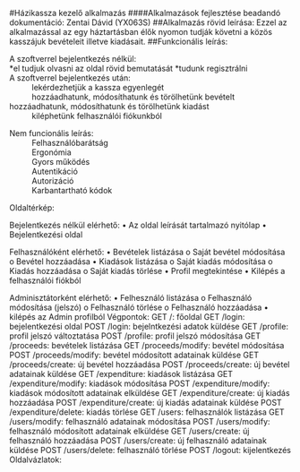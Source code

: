 #Házikassza kezelő alkalmazás
####Alkalmazások fejlesztése beadandó dokumentáció: Zentai Dávid (YX063S)
##Alkalmazás rövid leírása: 
Ezzel az alkalmazással az egy háztartásban élők nyomon tudják követni a közös kasszájuk bevételeit illetve kiadásait.
##Funkcionális leírás:

<dl>
    <dt>A szoftverrel bejelentkezés nélkül:</dt>
        *el tudjuk olvasni az oldal rövid bemutatását
            *tudunk regisztrálni
    <dt>A szoftverrel bejelentkezés után:</dt>
        <dd>lekérdezhetjük a kassza egyenlegét</dd>
        <dd>hozzáadhatunk, módosíthatunk és törölhetünk bevételt</dd>
        <dt>hozzáadhatunk, módosíthatunk és törölhetünk kiadást</dd>
        <dd>kiléphetünk felhasználói fiókunkból<dd>
</dl>

<dl>
    <dt>Nem funcionális leírás:</dt>
        <dd>Felhasználóbarátság</dd>
        <dd>Ergonómia</dd>
        <dd>Gyors működés</dd>
        <dd>Autentikáció</dd>
        <dd>Autorizáció</dd>
        <dd>Karbantartható kódok</dd>
</dl>


Oldaltérkép:

Bejelentkezés nélkül elérhető:
•	Az oldal leírását tartalmazó nyitólap
•	Bejelentkezési oldal

Felhasználóként elérhető:
•	Bevételek listázása
o	Saját bevétel módosítása
o	Bevétel hozzáadása
•	Kiadások listázása
o	Saját kiadás módosítása
o	Kiadás hozzáadása
o	Saját kiadás törlése
•	Profil megtekintése
•	Kilépés a felhasználói fiókból

Adminisztátorként elérhető:
•	Felhesználó listázása
o	Felhasználó módosítása (jelszó)
o	Felhasználó törlése
o	Felhasználó hozzáadása
•	kilépés az Admin profilból
Végpontok:
GET /: főoldal 
GET /login: bejelentkezési oldal 
POST /login: bejelntkezési adatok küldése 
GET /profile: profil jelszó változtatása 
POST /profile: profil jelszó módosítása 
GET /proceeds: bevételek listázása 
GET /proceeds/modify: bevétel módosítása 
POST /proceeds/modify: bevétel módosított adatainak küldése 
GET /proceeds/create: új bevétel hozzáadása 
POST /proceeds/create: új bevétel adatainak küldése 
GET /expenditure: kiadások listázása 
GET /expenditure/modify: kiadások módosítása 
POST /expenditure/modify: kiadások módosított adatainak elküldése 
GET /expenditure/create: új kiadás hozzáadása 
POST /expenditure/create: új kiadás adatainak küldése 
POST /expenditure/delete: kiadás törlése 
GET /users: felhasználók listázása 
GET /users/modify: felhasználó adatainak módosítása 
POST /users/modify: felhasználó módosított adatainak elküldése 
GET /users/create: új felhasználó hozzáadása 
POST /users/create: új felhasználó adatainak küldése 
POST /users/delete: felhasználó törlése 
POST /logout: kijelentkezés
Oldalvázlatok:
